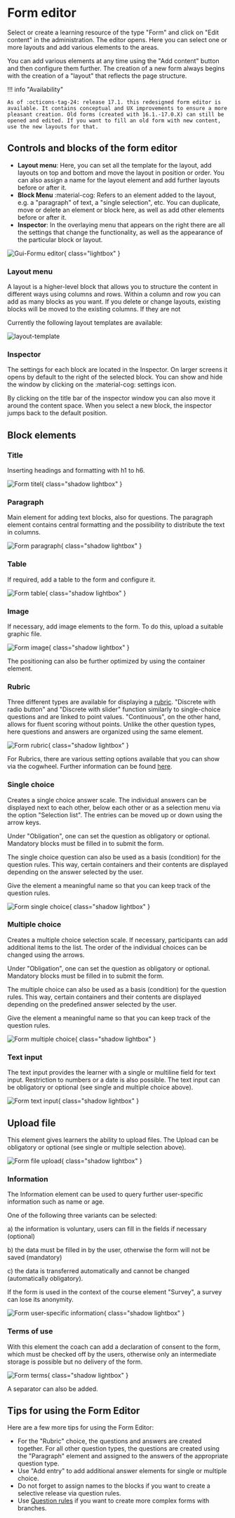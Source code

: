 # Form editor

Select or create a learning resource of the type "Form" and click on "Edit content" in the administration. The editor opens. Here you can select one or more layouts and add various elements to the areas.

You can add various elements at any time using the "Add content" button and then configure them further. The creation of a new form always begins with the creation of a "layout" that reflects the page structure.

!!! info "Availability"

    As of :octicons-tag-24: release 17.1. this redesigned form editor is available. It contains conceptual and UX improvements to ensure a more pleasant creation. Old forms (created with 16.1.-17.0.X) can still be opened and edited. If you want to fill an old form with new content, use the new layouts for that.

## Controls and blocks of the form editor

* **Layout menu**: Here, you can set all the template for the layout, add layouts on top and bottom and move the layout in position or order. You can also assign a name for the layout element and add further layouts before or after it.
* **Block Menu** :material-cog: 
Refers to an element added to the layout, e.g. a "paragraph" of text, a "single selection", etc. You can duplicate, move or delete an element or block here, as well as add other elements before or after it.
* **Inspector**: In the overlaying menu that appears on the right there are all the settings that change the functionality, as well as the appearance of the particular block or layout.

![Gui-Formu editor](assets/form-editor-gui.jpg){ class="lightbox" }

### Layout menu

A layout is a higher-level block that allows you to structure the content in different ways using columns and rows. Within a column and row you can add as many blocks as you want. If you delete or change layouts, existing blocks will be moved to the existing columns. If they are not

Currently the following layout templates are available:

![layout-template](assets/layoutblock-template.jpg)

### Inspector

The settings for each block are located in the Inspector. On larger screens it opens by default to the right of the selected block. You can show and hide the window by clicking on the :material-cog: settings icon.

By clicking on the title bar of the inspector window you can also move it around the content space. When you select a new block, the inspector jumps back to the default position.

## Block elements

### Title

Inserting headings and formatting with h1 to h6.

![Form titel](assets/form_titel_17.png){ class="shadow lightbox" }

### Paragraph

Main element for adding text blocks, also for questions. The paragraph element contains central formatting and the possibility to distribute the text in columns.

![Form paragraph](assets/form_paragraph17.png){ class="shadow lightbox" }
  
### Table

If required, add a table to the form and configure it.

![Form table](assets/form_table_17.png){ class="shadow lightbox" }
  
### Image

If necessary, add image elements to the form. To do this, upload a suitable graphic file. 

![Form image](assets/form_image17.png){ class="shadow lightbox" }

The positioning can also be further optimized by using the container element.  
  
### Rubric

Three different types are available for displaying a [rubric](Rubric.md). "Discrete with radio button" and "Discrete with slider" function similarly to single-choice questions and are linked to point values. "Continuous", on the other hand, allows for fluent scoring without points. Unlike the other question types, here questions and answers are organized using the same element.

![Form rubric](assets/form_rubric_17.png){ class="shadow lightbox" }

For Rubrics, there are various setting options available that you can show via the cogwheel. 
Further information can be found [here](Rubric.md).
  
### Single choice

Creates a single choice answer scale. The individual answers can be displayed next to each other, below each other or as a selection menu via the option "Selection list". The entries can be moved up or down using the arrow keys.

Under "Obligation", one can set the question as obligatory or optional. Mandatory blocks must be filled in to submit the form.

The single choice question can also be used as a basis (condition) for the question rules. This way, certain containers and their contents are displayed depending on the answer selected by the user.

Give the element a meaningful name so that you can keep track of the question rules.

![Form single choice](assets/form_single_choice_17.png){ class="shadow lightbox" }

### Multiple choice

Creates a multiple choice selection scale. If necessary, participants can add additional items to the list. The order of the individual choices can be changed using the arrows.

Under "Obligation", one can set the question as obligatory or optional. Mandatory blocks must be filled in to submit the form.

The multiple choice can also be used as a basis (condition) for the question rules. This way, certain containers and their contents are displayed depending on the predefined answer selected by the user.

Give the element a meaningful name so that you can keep track of the question rules.

![Form multiple choice](assets/form_multiple_choice17.png){ class="shadow lightbox" }
  
### Text input

The text input provides the learner with a single or multiline field for text input. Restriction to numbers or a date is also possible. The text input can be obligatory or optional (see single and multiple choice above).

![Form text input](assets/form_text_17.png){ class="shadow lightbox" }
  
## Upload file

This element gives learners the ability to upload files. The Upload can be obligatory or optional (see single or multiple selection above).

![Form file upload](assets/form_file_upload_17.png){ class="shadow lightbox" }
  
### Information

The Information element can be used to query further user-specific information such as name or age. 

One of the following three variants can be selected:

a) the information is voluntary, users can fill in the fields if necessary (optional)

b) the data must be filled in by the user, otherwise the form will not be saved (mandatory)

c) the data is transferred automatically and cannot be changed (automatically obligatory).

If the form is used in the context of the course element "Survey", a survey can lose its anonymity.


![Form user-specific information](assets/form_informations_17.png){ class="shadow lightbox" }

### Terms of use

With this element the coach can add a declaration of consent to the form, which must be checked off by the users, otherwise only an intermediate storage is possible but no delivery of the form.

![Form terms](assets/form_terms_of_use17.png){ class="shadow lightbox" }

A separator can also be added.
  


## Tips for using the Form Editor

Here are a few more tips for using the Form Editor:

* For the "Rubric" choice, the questions and answers are created together. For all other question types, the questions are created using the "Paragraph" element and assigned to the answers of the appropriate question type.
* Use "Add entry" to add additional answer elements for single or multiple choice.
* Do not forget to assign names to the blocks if you want to create a selective release via question rules.
* Use [Question rules](../learningresources/Question_rules.md) if you want to create more complex forms with branches.


